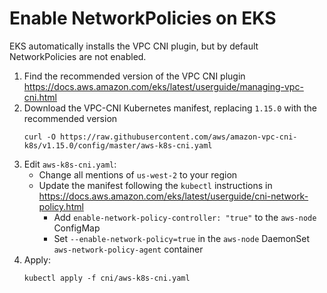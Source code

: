 # Enable NetworkPolicies on EKS

EKS automatically installs the VPC CNI plugin, but by default NetworkPolicies are not enabled.

1. Find the recommended version of the VPC CNI plugin
   https://docs.aws.amazon.com/eks/latest/userguide/managing-vpc-cni.html
2. Download the VPC-CNI Kubernetes manifest, replacing `1.15.0` with the recommended version
   ```
   curl -O https://raw.githubusercontent.com/aws/amazon-vpc-cni-k8s/v1.15.0/config/master/aws-k8s-cni.yaml
   ```
3. Edit `aws-k8s-cni.yaml`:
   - Change all mentions of `us-west-2` to your region
   - Update the manifest following the `kubectl` instructions in
     https://docs.aws.amazon.com/eks/latest/userguide/cni-network-policy.html
     - Add `enable-network-policy-controller: "true"` to the `aws-node` ConfigMap
     - Set `--enable-network-policy=true` in the `aws-node` DaemonSet `aws-network-policy-agent` container
4. Apply:
   ```
   kubectl apply -f cni/aws-k8s-cni.yaml
   ```
